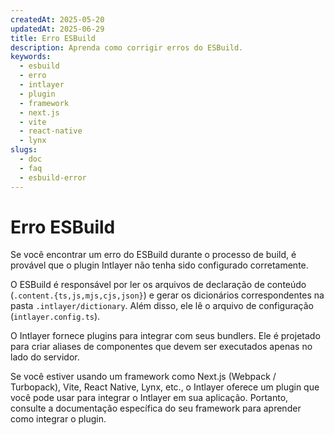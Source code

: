 ```yaml
---
createdAt: 2025-05-20
updatedAt: 2025-06-29
title: Erro ESBuild
description: Aprenda como corrigir erros do ESBuild.
keywords:
  - esbuild
  - erro
  - intlayer
  - plugin
  - framework
  - next.js
  - vite
  - react-native
  - lynx
slugs:
  - doc
  - faq
  - esbuild-error
---
```


# Erro ESBuild

Se você encontrar um erro do ESBuild durante o processo de build, é provável que o plugin Intlayer não tenha sido configurado corretamente.

O ESBuild é responsável por ler os arquivos de declaração de conteúdo (`.content.{ts,js,mjs,cjs,json}`) e gerar os dicionários correspondentes na pasta `.intlayer/dictionary`. Além disso, ele lê o arquivo de configuração (`intlayer.config.ts`).

O Intlayer fornece plugins para integrar com seus bundlers. Ele é projetado para criar aliases de componentes que devem ser executados apenas no lado do servidor.

Se você estiver usando um framework como Next.js (Webpack / Turbopack), Vite, React Native, Lynx, etc., o Intlayer oferece um plugin que você pode usar para integrar o Intlayer em sua aplicação. Portanto, consulte a documentação específica do seu framework para aprender como integrar o plugin.
